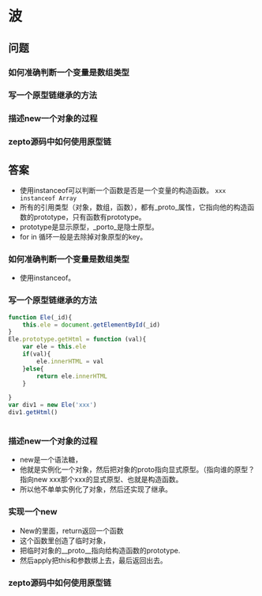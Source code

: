 # 波
## 问题
### 如何准确判断一个变量是数组类型
### 写一个原型链继承的方法
### 描述new一个对象的过程
### zepto源码中如何使用原型链






## 答案
+ 使用instanceof可以判断一个函数是否是一个变量的构造函数。 `xxx instanceof Array`
+ 所有的引用类型（对象，数组，函数），都有_proto_属性，它指向他的构造函数的prototype，只有函数有prototype。
+ prototype是显示原型，_porto_是隐士原型。
+ for in 循环一般是去除掉对象原型的key。

### 如何准确判断一个变量是数组类型
+ 使用instanceof。

### 写一个原型链继承的方法

```javaScript 
function Ele(_id){
    this.ele = document.getElementById(_id)
}
Ele.prototype.getHtml = function (val){
    var ele = this.ele
    if(val){
        ele.innerHTML = val
    }else{
        return ele.innerHTML
    }

}
var div1 = new Ele('xxx')
div1.getHtml()



```

### 描述new一个对象的过程
+ new是一个语法糖，
+ 他就是实例化一个对象，然后把对象的proto指向显式原型。（指向谁的原型？指向new xxx那个xxx的显式原型、也就是构造函数。
+ 所以他不单单实例化了对象，然后还实现了继承。

### 实现一个new
+ New的里面，return返回一个函数
+ 这个函数里创造了临时对象，
+ 把临时对象的__proto__指向给构造函数的prototype.
+ 然后apply把this和参数绑上去，最后返回出去。

### zepto源码中如何使用原型链

